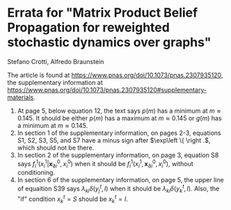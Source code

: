# Errata for "Matrix Product Belief Propagation for reweighted stochastic dynamics over graphs"
Stefano Crotti, Alfredo Braunstein

The article is found at https://www.pnas.org/doi/10.1073/pnas.2307935120, the supplementary information at https://www.pnas.org/doi/10.1073/pnas.2307935120#supplementary-materials.

1. At page 5, below equation 12, the text says $p(m)$ has a minimum at $m\approx 0.145$. It should be either $p(m)$ has a maximum at $m\approx 0.145$ or $g(m)$ has a minimum  at $m\approx 0.145$.
2. In section 1 of the supplementary information, on pages 2-3, equations S1, S2, S3, S5, and S7 have a minus sign after $\exp\left \\{ \right .$, which should not be there.
3. In section 2 of the supplementary information, on page 3, equation S8 says $f_i^1(x_i^1|\boldsymbol{x}^0_{\partial i}, x_i^0)$ when it should be $f_i^1(x_i^1,\boldsymbol{x}_{\partial i}^0, x_i^0)$, without conditioning.
4. In section 6 of the supplementary information, on page 5, the upper line of equaition S39 says $\lambda_{ki}\delta(y_j^t,I)$ when it should be $\lambda_{ki}\delta(y_k^t,I)$. Also, the "if" condition $x_k^t=S$ should be $x_k^t=I$.
